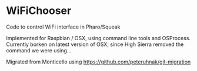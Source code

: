 # WiFiChooser
Code to control WiFi interface in Pharo/Squeak

Implemented for Raspbian / OSX, using command line tools and OSProcess.
Currently borken on latest version of OSX; since High Sierra removed the command we were using...

Migrated from Monticello using https://github.com/peteruhnak/git-migration
